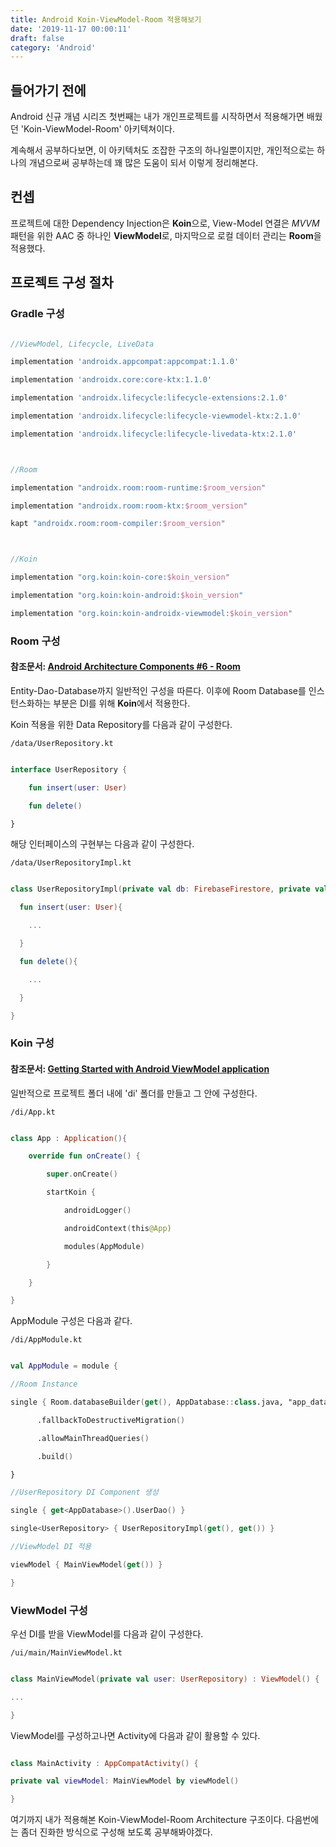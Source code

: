 ```yaml
---
title: Android Koin-ViewModel-Room 적용해보기
date: '2019-11-17 00:00:11'
draft: false
category: 'Android'
---
```


## 들어가기 전에

Android 신규 개념 시리즈 첫번째는 내가 개인프로젝트를 시작하면서 적용해가면 배웠던 'Koin-ViewModel-Room' 아키텍쳐이다.

계속해서 공부하다보면, 이 아키텍처도 조잡한 구조의 하나일뿐이지만, 개인적으로는 하나의 개념으로써 공부하는데 꽤 많은 도움이 되서 이렇게 정리해본다.

## 컨셉

프로젝트에 대한 Dependency Injection은 **Koin**으로, View-Model 연결은 *MVVM*패턴을 위한 AAC 중 하나인 **ViewModel**로, 마지막으로 로컬 데이터 관리는 **Room**을 적용했다.

## 프로젝트 구성 절차

### Gradle 구성

```groovy

//ViewModel, Lifecycle, LiveData

implementation 'androidx.appcompat:appcompat:1.1.0'

implementation 'androidx.core:core-ktx:1.1.0'

implementation 'androidx.lifecycle:lifecycle-extensions:2.1.0'

implementation 'androidx.lifecycle:lifecycle-viewmodel-ktx:2.1.0'

implementation 'androidx.lifecycle:lifecycle-livedata-ktx:2.1.0'



//Room

implementation "androidx.room:room-runtime:$room_version"

implementation "androidx.room:room-ktx:$room_version"

kapt "androidx.room:room-compiler:$room_version"



//Koin

implementation "org.koin:koin-core:$koin_version"

implementation "org.koin:koin-android:$koin_version"

implementation "org.koin:koin-androidx-viewmodel:$koin_version"

```

### Room 구성

#### 참조문서: [Android Architecture Components #6 - Room](https://tourspace.tistory.com/28)

Entity-Dao-Database까지 일반적인 구성을 따른다. 이후에 Room Database를 인스턴스화하는 부분은 DI를 위해 **Koin**에서 적용한다.

Koin 적용을 위한 Data Repository를 다음과 같이 구성한다.

`/data/UserRepository.kt`

```kotlin

interface UserRepository {

    fun insert(user: User)

    fun delete()

}

```

해당 인터페이스의 구현부는 다음과 같이 구성한다.

`/data/UserRepositoryImpl.kt`

```kotlin

class UserRepositoryImpl(private val db: FirebaseFirestore, private val userDao: UserDao) : ArticleRepository {

  fun insert(user: User){

    ...

  }

  fun delete(){

    ...

  }

}

```

### Koin 구성

#### 참조문서: [Getting Started with Android ViewModel application](https://start.insert-koin.io/#/quickstart/android-viewmodel)

일반적으로 프로젝트 폴더 내에 'di' 폴더를 만들고 그 안에 구성한다.

`/di/App.kt`

```kotlin

class App : Application(){

    override fun onCreate() {

        super.onCreate()

        startKoin {

            androidLogger()

            androidContext(this@App)

            modules(AppModule)

        }

    }

}

```

AppModule 구성은 다음과 같다.

`/di/AppModule.kt`

```kotlin

val AppModule = module {

//Room Instance

single { Room.databaseBuilder(get(), AppDatabase::class.java, "app_database")

      .fallbackToDestructiveMigration()

      .allowMainThreadQueries()

      .build()

}

//UserRepository DI Component 생성

single { get<AppDatabase>().UserDao() }

single<UserRepository> { UserRepositoryImpl(get(), get()) }

//ViewModel DI 적용

viewModel { MainViewModel(get()) }

}

```

### ViewModel 구성

우선 DI를 받을 ViewModel를 다음과 같이 구성한다.

`/ui/main/MainViewModel.kt`

```kotlin

class MainViewModel(private val user: UserRepository) : ViewModel() {

...

}

```

ViewModel를 구성하고나면 Activity에 다음과 같이 활용할 수 있다.

```kotlin

class MainActivity : AppCompatActivity() {

private val viewModel: MainViewModel by viewModel()

}

```

여기까지 내가 적용해본 Koin-ViewModel-Room Architecture 구조이다. 다음번에는 좀더 진화한 방식으로 구성해 보도록 공부해봐야겠다.
